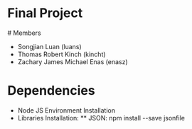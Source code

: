 <h1>Final Project</h1>
# Members

* Songjian Luan (luans)
* Thomas Robert Kinch (kincht)
* Zachary James Michael Enas (enasz)

# Dependencies

* Node JS Environment Installation
* Libraries Installation:
** JSON: npm install --save jsonfile
